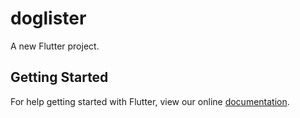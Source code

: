 # doglister

A new Flutter project.

## Getting Started

For help getting started with Flutter, view our online
[documentation](https://flutter.io/).
